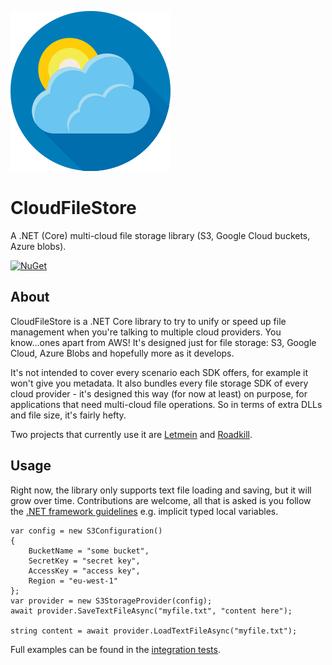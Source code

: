 ![logo](https://raw.githubusercontent.com/yetanotherchris/CloudFileStore/master/icon.png)

# CloudFileStore
A .NET (Core) multi-cloud file storage library (S3, Google Cloud buckets, Azure blobs).

[![NuGet](https://img.shields.io/nuget/v/CloudFileStore.svg)](https://www.nuget.org/packages/CloudFileStore/)  

## About

CloudFileStore is a .NET Core library to try to unify or speed up file management when you're talking to multiple cloud providers. You know...ones apart from AWS! It's designed just for file storage: S3, Google Cloud, Azure Blobs and hopefully more as it develops.

It's not intended to cover every scenario each SDK offers, for example it won't give you metadata. It also bundles every file storage SDK of every cloud provider - it's designed this way (for now at least) on purpose, for applications that need multi-cloud file operations. So in terms of extra DLLs and file size, it's fairly hefty.

Two projects that currently use it are [Letmein](https://github.com/yetanotherchris/letmein) and [Roadkill](https://github.com/roadkillwiki/roadkill).

## Usage

Right now, the library only supports text file loading and saving, but it will grow over time. Contributions are welcome, all that is asked is you follow the [.NET framework guidelines](https://docs.microsoft.com/en-us/dotnet/csharp/programming-guide/inside-a-program/coding-conventions) e.g. implicit typed local variables.

```
var config = new S3Configuration()
{
    BucketName = "some bucket",
    SecretKey = "secret key",
    AccessKey = "access key",
    Region = "eu-west-1"
};
var provider = new S3StorageProvider(config);
await provider.SaveTextFileAsync("myfile.txt", "content here");

string content = await provider.LoadTextFileAsync("myfile.txt");
```

Full examples can be found in the [integration tests](https://github.com/yetanotherchris/CloudFileStore/tree/master/src/CloudFileStore.Tests/Integration).
